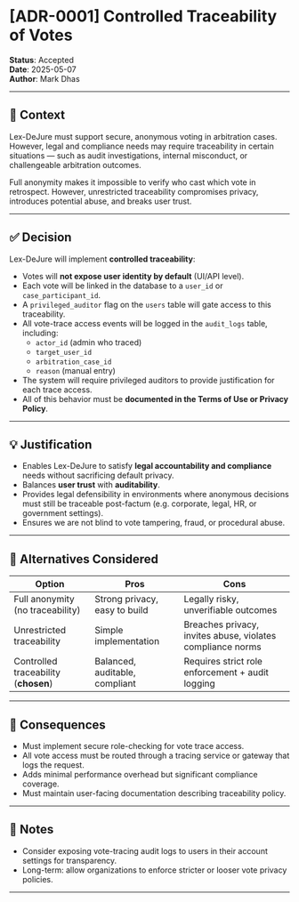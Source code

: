 # [ADR-0001] Controlled Traceability of Votes

**Status**: Accepted  
**Date**: 2025-05-07  
**Author**: Mark Dhas

---

## 🎯 Context

Lex-DeJure must support secure, anonymous voting in arbitration cases. However, legal and compliance needs may require traceability in certain situations — such as audit investigations, internal misconduct, or challengeable arbitration outcomes.

Full anonymity makes it impossible to verify who cast which vote in retrospect. However, unrestricted traceability compromises privacy, introduces potential abuse, and breaks user trust.

---

## ✅ Decision

Lex-DeJure will implement **controlled traceability**:

- Votes will **not expose user identity by default** (UI/API level).
- Each vote will be linked in the database to a `user_id` or `case_participant_id`.
- A `privileged_auditor` flag on the `users` table will gate access to this traceability.
- All vote-trace access events will be logged in the `audit_logs` table, including:
  - `actor_id` (admin who traced)
  - `target_user_id`
  - `arbitration_case_id`
  - `reason` (manual entry)
- The system will require privileged auditors to provide justification for each trace access.
- All of this behavior must be **documented in the Terms of Use or Privacy Policy**.

---

## 💡 Justification

- Enables Lex-DeJure to satisfy **legal accountability and compliance** needs without sacrificing default privacy.
- Balances **user trust** with **auditability**.
- Provides legal defensibility in environments where anonymous decisions must still be traceable post-factum (e.g. corporate, legal, HR, or government settings).
- Ensures we are not blind to vote tampering, fraud, or procedural abuse.

---

## 🔁 Alternatives Considered

| Option | Pros | Cons |
|--------|------|------|
| Full anonymity (no traceability) | Strong privacy, easy to build | Legally risky, unverifiable outcomes |
| Unrestricted traceability | Simple implementation | Breaches privacy, invites abuse, violates compliance norms |
| Controlled traceability (**chosen**) | Balanced, auditable, compliant | Requires strict role enforcement + audit logging |

---

## 🧠 Consequences

- Must implement secure role-checking for vote trace access.
- All vote access must be routed through a tracing service or gateway that logs the request.
- Adds minimal performance overhead but significant compliance coverage.
- Must maintain user-facing documentation describing traceability policy.

---

## 📍 Notes

- Consider exposing vote-tracing audit logs to users in their account settings for transparency.
- Long-term: allow organizations to enforce stricter or looser vote privacy policies.

---
